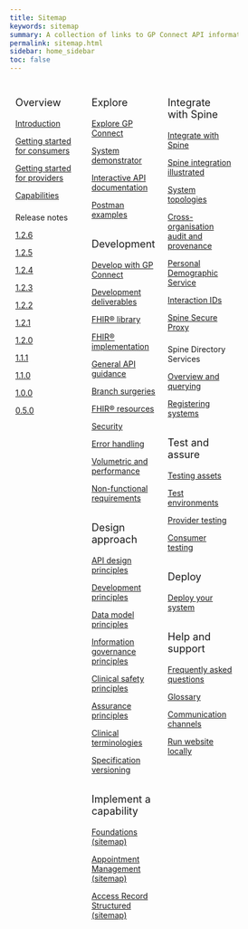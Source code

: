 ```yaml
---
title: Sitemap
keywords: sitemap
summary: A collection of links to GP Connect API information
permalink: sitemap.html
sidebar: home_sidebar
toc: false
---
```

<style>
* {
  box-sizing: border-box;
}

/* Create three equal columns that floats next to each other */
.column {
  float: left;
  width: 33.33%;
  padding: 10px;

}

/* Clear floats after the columns */
.row:after {
  content: "";
  display: table;
  clear: both;
}
</style>

<div class="row">
  <div class="column">
   <p style="font-size:18px">Overview</p>
    	<p><a href="index.html">Introduction</a></p>
    	<p><a href="overview_getting_started_consumers.html">Getting started for consumers</a></p>
    	<p><a href="overview_getting_started_providers.html">Getting started for providers</a></p>	  
    	<p><a href="overview_priority_capabilities.html">Capabilities</a></p>
	<p style="padding-top:8px">Release notes</p>
  <p><a href="overview_release_notes_1_2_6.html">1.2.6</a></p>  
  <p><a href="overview_release_notes_1_2_5.html">1.2.5</a></p>  
	<p><a href="overview_release_notes_1_2_4.html">1.2.4</a></p>  
    	<p><a href="overview_release_notes_1_2_3.html">1.2.3</a></p>
    	<p><a href="overview_release_notes_1_2_2.html">1.2.2</a></p>
    	<p><a href="overview_release_notes_1_2_1.html">1.2.1</a></p>
    	<p><a href="overview_release_notes_1_2_0.html">1.2.0</a></p>
    	<p><a href="overview_release_notes_1_1_1.html">1.1.1</a></p>
    	<p><a href="overview_release_notes_1_1_0.html">1.1.0</a></p>
    	<p><a href="overview_release_notes_1_0_0.html">1.0.0</a></p>
    	<p><a href="overview_release_notes_0_5_0.html">0.5.0</a></p>
  </div>
  <div class="column">
    <p style="font-size:18px">Explore</p>
    	<p><a href="overview_explore.html">Explore GP Connect</a></p>
    	<p><a href="system_demonstrator.html">System demonstrator</a></p>
	<p><a href="system_swagger.html">Interactive API documentation</a></p>
	<p><a href="system_reference_postman.html">Postman examples</a></p>
    <p style="font-size:18px; padding-top:15px">Development</p>
    	<p><a href="overview_development.html">Develop with GP Connect</a></p>
    	<p><a href="development_deliverables.html">Development deliverables</a></p>
	<p><a href="development_fhir_open_source_guidance.html">FHIR&reg; library</a></p>
	<p><a href="development_fhir_api_guidance.html">FHIR&reg; implementation</a></p>
	<p><a href="development_general_api_guidance.html">General API guidance</a></p>
	<p><a href="development_branch_surgeries.html">Branch surgeries</a></p>
	<p><a href="development_fhir_resource_guidance.html">FHIR&reg; resources</a></p>
	<p><a href="development_api_security_guidance.html">Security</a></p>
	<p><a href="development_fhir_error_handling_guidance.html">Error handling</a></p>
	<p><a href="development_api_volume_and_performance.html">Volumetric and performance</a></p>
	<p><a href="development_api_non_functional_requirements.html">Non-functional requirements</a></p>
    <p style="font-size:18px; padding-top:15px">Design approach</p>
    	<p><a href="designprinciples_open_api_principles.html">API design principles</a></p>
	<p><a href="designprinciples_development_principles.html">Development principles</a></p>
	<p><a href="designprinciples_data_model_principles.html">Data model principles</a></p>
	<p><a href="designprinciples_ig_principles.html">Information governance principles</a></p>
	<p><a href="designprinciples_clinical_safety_principles.html">Clinical safety principles</a></p>
	<p><a href="designprinciples_assurance_principles.html">Assurance principles</a></p>
	<p><a href="design_clinical_terminologies.html">Clinical terminologies</a></p>
	<p><a href="design_product_versioning.html">Specification versioning</a></p> 
    <p style="font-size:18px; padding-top:15px">Implement a capability</p>
	<p><a href="sitemap_foundations.html">Foundations (sitemap)</a></p>
	<p><a href="sitemap_appointment_management.html">Appointment Management (sitemap)</a></p> 
	<p><a href="sitemap_access_record_structured.html">Access Record Structured (sitemap)</a></p>   
  </div>
  <div class="column">
    <p style="font-size:18px">Integrate with Spine</p>
	<p><a href="overview_spine_integration.html">Integrate with Spine</a></p>  
    	<p><a href="integration_illustrated.html">Spine integration illustrated</a></p>
	<p><a href="integration_system_topologies.html">System topologies</a></p>
	<p><a href="integration_illustrated.html">Cross-organisation audit and provenance</a></p>
	<p><a href="integration_system_topologies.html">Personal Demographic Service</a></p>
	<p><a href="integration_interaction_ids.html">Interaction IDs</a></p>
	<p><a href="integration_spine_secure_proxy.html">Spine Secure Proxy</a></p>
	<p style="padding-top:8px">Spine Directory Services</p>
	<p><a href="integration_spine_directory_service.html">Overview and querying</a></p>
	<p><a href="integration_sds_registering_endpoints.html">Registering systems</a></p>
    <p style="font-size:18px; padding-top:15px">Test and assure</p>
    	<p><a href="testing_deliverables.html">Testing assets</a></p>
	<p><a href="testing_environments.html">Test environments</a></p>
	<p><a href="testing_api_provider_testing.html">Provider testing</a></p>
	<p><a href="testing_api_consumer_testing.html">Consumer testing</a></p>
    <p style="font-size:18px; padding-top:15px">Deploy</p>
    	<p><a href="overview_deployment.html">Deploy your system</a></p>
    <p style="font-size:18px; padding-top:15px">Help and support</p>
    	<p><a href="support_faq.html">Frequently asked questions</a></p>
    	<p><a href="overview_glossary.html">Glossary</a></p>
    	<p><a href="support_communications.html">Communication channels</a></p>
    	<p><a href="support_run_website_locally.html">Run website locally</a></p>
  </div>
</div>
